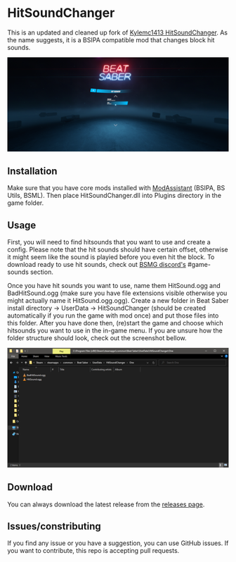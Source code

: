 # HitSoundChanger
This is an updated and cleaned up fork of [Kylemc1413 HitSoundChanger](https://github.com/Kylemc1413/HitSoundChanger). As the name suggests, it is a BSIPA compatible mod that changes block hit sounds. 

![screenshot](screenshot.png)

## Installation
Make sure that you have core mods installed with [ModAssistant](https://github.com/Assistant/ModAssistant) (BSIPA, BS Utils, BSML). Then place HitSoundChanger.dll into Plugins directory in the game folder.

## Usage
First, you will need to find hitsounds that you want to use and create a config. Please note that the hit sounds should have certain offset, otherwise it might seem like the sound is playied before you even hit the block. To download ready to use hit sounds, check out [BSMG discord's](https://discord.gg/beatsabermods) #game-sounds section.

Once you have hit sounds you want to use, name them HitSound.ogg and BadHitSound.ogg (make sure you have file extensions visible otherwise you might actually name it HitSound.ogg.ogg). Create a new folder in Beat Saber install directory -> UserData -> HitSoundChanger (should be created automatically if you run the game with mod once) and put those files into this folder. After you have done then, (re)start the game and choose which hitsounds you want to use in the in-game menu. If you are unsure how the folder structure should look, check out the screenshot bellow.

![folder](folder.png)

## Download
You can always download the latest release from the [releases page](https://github.com/SamuelTulach/HitSoundChanger/releases).

## Issues/constributing
If you find any issue or you have a suggestion, you can use GitHub issues. If you want to contribute, this repo is accepting pull requests.